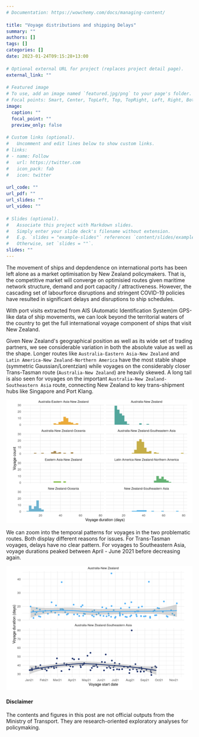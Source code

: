 ```yaml
---
# Documentation: https://wowchemy.com/docs/managing-content/

title: "Voyage distributions and shipping Delays"
summary: ""
authors: []
tags: []
categories: []
date: 2023-01-24T09:15:28+13:00

# Optional external URL for project (replaces project detail page).
external_link: ""

# Featured image
# To use, add an image named `featured.jpg/png` to your page's folder.
# Focal points: Smart, Center, TopLeft, Top, TopRight, Left, Right, BottomLeft, Bottom, BottomRight.
image:
  caption: ""
  focal_point: ""
  preview_only: false

# Custom links (optional).
#   Uncomment and edit lines below to show custom links.
# links:
# - name: Follow
#   url: https://twitter.com
#   icon_pack: fab
#   icon: twitter

url_code: ""
url_pdf: ""
url_slides: ""
url_video: ""

# Slides (optional).
#   Associate this project with Markdown slides.
#   Simply enter your slide deck's filename without extension.
#   E.g. `slides = "example-slides"` references `content/slides/example-slides.md`.
#   Otherwise, set `slides = ""`.
slides: ""
---
```


The movement of ships and depdendence on international ports has been left alone as a market optimisation by New Zealand policymakers. That is, the competitive market will converge on optimisied routes given maritime network structure, demand and port capacity / attractiveness. However, the cascading set of labourforce disruptions and stringent COVID-19 policies have resulted in significant delays and disruptions to ship schedules. 

With port visits extracted from AIS (Automatic Identification System)m GPS-like data of ship movements, we can look beyond the territorial waters of the country to get the full international voyage component of ships that visit New Zealand. 

Given New Zealand's geographical position as well as its wide set of trading partners, we see considerable variation in both the absolute value as well as the shape. Longer routes like `Australia-Eastern Asia-New Zealand` and `Latin America-New Zealand-Northern America` have the most stable shape (symmetric Gaussian/Lorentzian) while voyages on the considerably closer Trans-Tasman route (`Australia-New Zealand`) are heavily skewed. A long tail is also seen for voyages on the important `Australia-New Zealand-Southeastern Asia` route, connecting New Zealand to key trans-shipment hubs like Singapore and Port Klang. 

![](voyage-distributions.png)

We can zoom into the temporal patterns for voyages in the two problematic routes. Both display different reasons for issues. For Trans-Tasman voyages, delays have no clear pattern. For voyages to Southeastern Asia, voyage durations peaked between April - June 2021 before decreasing again.

![](voyage-time-series.png)

#### Disclaimer
The contents and figures in this post are not official outputs from the Ministry of Transport. They are research-oriented exploratory analyses for policymaking. 